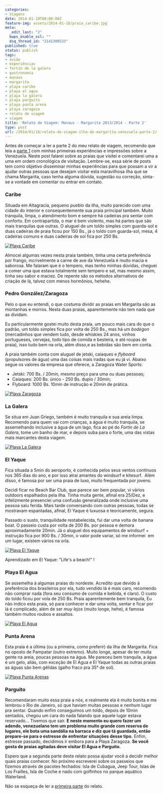 ```yaml
---
categories:
- Viagens
date: 2014-01-18T00:00:00Z
feature-img: assets/2014-01-18/praia_caribe.jpg
meta:
  _edit_last: "2"
  bwps_enable_ssl: ""
  dsq_thread_id: "2141300533"
published: true
status: publish
tags:
- avião
- experiências
- fortín de la galera
- gastronomia
- manaus
- margarita
- playa caribe
- playa el agua
- playa la galera
- playa parguito
- playa punta arena
- playa zaragoza
- relato de viagem
- viagem
title: 'Relato de Viagem: Manaus - Margarita 2013/2014 - Parte 2'
type: post
url: /2014/01/18/relato-de-viagem-ilha-de-margarita-venezuela-parte-2/
---
```


Antes de começar a ler a parte 2 do meu relato de viagem, recomendo que leia a [parte 1]({{site.url}}/viagens/2014/01/13/relato-de-viagem-ilha-de-margarita-venezuela-parte-1.html) com minhas primeiras experiências e impressões sobre a Venezuela. Neste post falarei sobre as praias que visitei e comentarei uma a uma em ordem cronológica de visitação. Lembre-se, essa série de posts tem como objetivo disseminar minhas experiências para que possam a vir a ajudar outras pessoas que desejam visitar esta maravilhosa ilha que se chama Margarita, caso tenha alguma dúvida, sugestão ou correção, sinta-se a vontade em comentar ou entrar em contato.

### Caribe
Situada em Altagracía, pequeno *pueblo* da ilha, muito parecido com uma cidade do interior e consequentemente sua praia principal também. Muito tranquila, limpa, o atendimento bom e sempre há cadeiras pra sentar com conforto. Em contrapartida, o mar é bem violento, mas há partes que são mais tranquilas que outras. O aluguel de um toldo simples com guarda-sol e duas cadeiras de praia ficou por 150 Bs., já o toldo com guarda-sol, mesa, 4 cadeiras comuns e duas cadeiras de sol fica por 250 Bs.

[![Playa Caribe](/assets/2014-01-18/praia_caribe.jpg)](/assets/2014-01-18/praia_caribe.jpg)

Almocei algumas vezes nesta praia também, tinha uma certa preferência por frango, incrivelmente a carne de ave da Venezuela é muito macia e saborosa. Me falaram que é o tempero, mas tenho minhas dúvidas, cheguei a comer uma que estava totalmente sem tempero e sal, mas mesmo assim, tinha seu sabor e maciez. De repente são os métodos alternativos de criação de lá, talvez com menos hormônios, hehehe.

### Pedro González/Zaragoza
Pelo o que eu entendi, o que costuma dividir as praias em Margarita são as montanhas e morros. Nesta duas praias, aparentemente não tem nada que as dividam.

Eu particularmente gostei muito desta praia, um pouco mais cara do que o padrão, um toldo simples fica por volta de 250 Bs., mas há um *bodégon* (mercadinhos que vendem tudo, desde whiskies 24 anos, vinhos portugueses, cervejas, todo tipo de comida e besteira, e até roupas de praia), isso tudo bem na orla, além disso,e as bebidas são bem em conta.

A praia também conta com aluguel de jetski, caiaques e *flyboard* (propulsores de água) uma das coisas mais iradas que eu já vi. Abaixo segue os valores da empresa que oferece, a Zaragoza Water Sports:

* Jetski: 700 Bs. / 20min, mesmo preço para uma ou duas pessoas;
* Caiaques: 200 Bs. único - 250 Bs. duplo / 30min;
* Flyboard: 1000 Bs. 10min de instrução e 20min de prática.

[![Playa Zaragoza](/assets/2014-01-18/praia_zaragoza.jpg)](/assets/2014-01-18/praia_zaragoza.jpg)

### La Galera

Se situa em Juan Griego, também é muito tranquila e sua areia limpa. Recomendo para quem vai com crianças, a água é muito tranquila, se assemelhando inclusive a água de um lago, fica ao pé do *Fortín de La Galera*, tome um banho de mar, e depois suba para o forte, uma das vistas mais marcantes desta viagem.

[![Playa La Galera](/assets/2014-01-18/praia_la_galera.jpg)](/assets/2014-01-18/praia_la_galera.jpg)

### El Yaque

Fica situada a 5min do aeroporto, é conhecida pelos seus ventos contínuos nos 365 dias do ano, e por isso atrai amantes do windsurf e kitesurf.  Além disso, é famosa por ser uma praia de luxo, muito frequentada por jovens.

Decidi ficar no Beach Bar Club, que parece ser bem popular, vi vários outdoors espalhados pela ilha. Tinha muita gente, afinal era 25/Dez, e infelizmente presenciei uma confusão generalizada onde inclusive uma pessoa saiu ferida. Mais tarde conversando com outras pessoas, todas se mostravam espantadas, afinal, El Yaque é luxuosa e teoricamente, segura.

Passado o susto, tranquilidade restabelecida, fui dar uma volta de banana boat. O passeio custa por volta de 200 Bs. por pessoa e demora aproximadamente 20min. Já o aluguel dos equipamentos de windsurf + instrução fica por 900 Bs. / 30min, o valor pode variar, só me informei  em um lugar, existem vários na orla.

[![Playa El Yaque](/assets/2014-01-18/beach_bar_club.jpg)](/assets/2014-01-18/beach_bar_club.jpg)

Aprendizado em El Yaque: "Life's a beach!" !

### Playa El Agua

Se assemelha à algumas praias do nordeste. Acredito que devido à preferência dos brasileiros por ela, tudo vendido lá é mais caro, recomendo não comprar nada (fora seu consumo de comida e bebida, é claro).  O custo do toldo ficou por vola de 250 Bs.
Praia aparentemente bem tranquila, 
Eu não indico esta praia, só para conhecer e dar uma volta, sentar e ficar por lá é complicado, além de ser *muy lejos* (muito longe, hehe), é famosa também muitos roubos e assaltos.

[![Playa El Agua](/assets/2014-01-18/praia_el_agua.jpg)](/assets/2014-01-18/praia_el_agua.jpg)

### Punta Arena

Esta praia é a última (ou a primeira, como preferir) da ilha de Margarita. Fica no oposto de Pampatar (outro extremo). Muito longe, apesar de ter muita gente na areia, poucas pessoas na água. Me pareceu bem tranquila, a água é um gelo, aliás, com exceção de El Agua e El Yaque todas as outras praias as águas são bem gélidas (galho fraco pra 35° de sol).

[![Playa Punta Arenas](/assets/2014-01-18/praia_punta_arena.jpg)](/assets/2014-01-18/praia_punta_arena.jpg)

### Parguito
Recomendaram muito essa praia a nós, e realmente ela é muito bonita e me lembrou o Rio de Janeiro, só que haviam muitas pessoas e nenhum lugar pra sentar. Quando enfim conseguimos um toldo, depois de 10min sentados, chegou um cara do nada falando que aquele lugar estava reservado... Tivemos que sair. **E neste momento eu quero fazer um adendo, venezuelano tem um problema muito grande com reserva de lugares, ele bota uma sandália na barraca e diz que tá guardada, então prepare-se para o estresse de enfrentar situações desse tipo.** Enfim, estresse passado, decidimos ir embora para a Playa Zaragoza.
**Se você gosta de praias agitadas deve visitar El Agua e Parguito.**

Espero que a segunda parte deste relato possa ajudar você a decidir melhor quais praias conhecer. No próximo escreverei sobre os passeios que fizemos através de pacotes fechados: Isla de Cubagua, Jeep Tour, Islas de Los Frailles, Isla de Coche e nado com golfinhos no parque aquático Waterland.

Não se esqueça de ler a [primeira parte]({{site.url}}/viagens/2014/01/13/relato-de-viagem-ilha-de-margarita-venezuela-parte-1.html) do relato.

<!-- 
Se deseja saber a cotação aproximada do câmbio paralelo e converter automaticamente seu real para bolívares não se esqueça de visitar o conversor de moedas desenvolvido por mim <a title="Conversor Bolivares - Real, cotação do dia" href="http://labs.kambebalivre.com/conversor" target="_blank">http://labs.kambebalivre.com/conversor</a>.
-->
